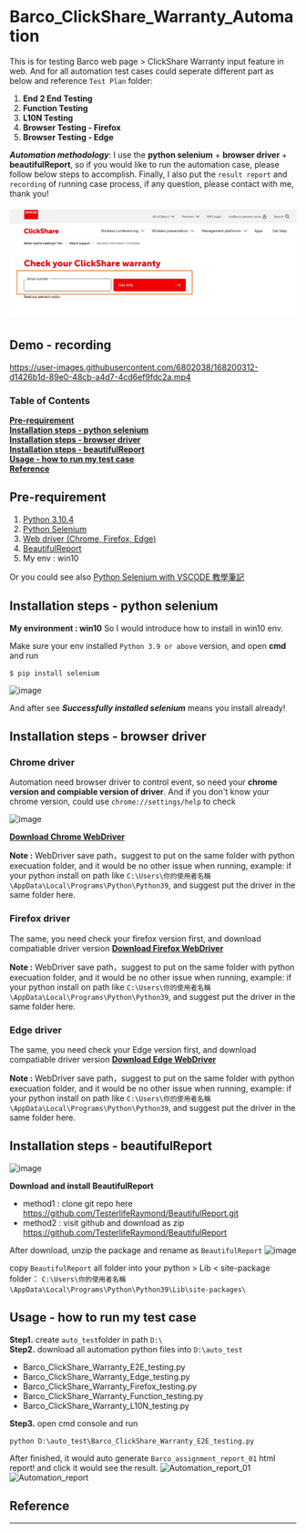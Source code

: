 # Barco_ClickShare_Warranty_Automation
This is for testing Barco web page > ClickShare Warranty input feature in web. And for all automation test cases could seperate different part as below and reference `Test Plan` folder:
1. **End 2 End Testing**
2. **Function Testing**
3. **L10N Testing**
4. **Browser Testing - Firefox**
5. **Browser Testing - Edge**

***Automation methodology***:
I use the **python selenium** + **browser driver** + **beautifulReport**, so if you would like to run the automation case, please follow below steps to accomplish. Finally, I also put the `result report` and `recording` of running case process, if any question, please contact with me, thank you!

<h4 align="center">
  <img alt="Barco fature scope" src="Barco_feature.jpg">
</h4>

## Demo - recording



https://user-images.githubusercontent.com/6802038/168200312-d1426b1d-89e0-48cb-a4d7-4cd6ef9fdc2a.mp4


### Table of Contents
**[Pre-requirement](#pre-requirement)**<br>
**[Installation steps - python selenium](#installation-steps---python-selenium)**<br>
**[Installation steps - browser driver](#installation-steps---browser-driver)**<br>
**[Installation steps - beautifulReport](#installation-steps---beautifulreport)**<br>
**[Usage - how to run my test case](#usage---how-to-run-my-test-case)**<br>
**[Reference](#reference)**<br>



## Pre-requirement
1. [Python 3.10.4](https://www.python.org/downloads/)
2. [Python Selenium](https://selenium-python.readthedocs.io/installation.html)
3. [Web driver (Chrome, Firefox, Edge)](https://selenium-python.readthedocs.io/installation.html#drivers)
4. [BeautifulReport](https://github.com/TesterlifeRaymond/BeautifulReport)
5. My env : win10

Or you could see also [Python Selenium with VSCODE 教學筆記](https://hackmd.io/@FortesHuang/S1V6jrvet)
## Installation steps - python selenium
**My environment : win10**
So I would introduce how to install in win10 env.

Make sure your env installed `Python 3.9 or above` version, and open **cmd** and run
```
$ pip install selenium
```
    

![image](https://user-images.githubusercontent.com/6802038/168201379-9374506c-3c07-4753-845a-6a847b5dd347.png)

And after see ***Successfully installed selenium*** means you install already!

## Installation steps - browser driver
### Chrome driver ###
Automation need browser driver to control event, so need your **chrome version and compiable version of driver**. And if you don't know your chrome version, could use `chrome://settings/help` to check

![image](https://user-images.githubusercontent.com/6802038/168203716-814ca055-32d8-4efc-953a-bfb44a2097f1.png)


[**Download Chrome WebDriver**](https://chromedriver.chromium.org/downloads)


**Note :** WebDriver save path，suggest to put on the same folder with python execuation folder, and it would be no other issue when running, example: if your python install on path like `C:\Users\你的使用者名稱\AppData\Local\Programs\Python\Python39`, and suggest put the driver in the same folder here.


### Firefox driver ###
The same, you need check your firefox version first, and download compatiable driver version
[**Download Firefox WebDriver**](https://github.com/mozilla/geckodriver/releases)


**Note :** WebDriver save path，suggest to put on the same folder with python execuation folder, and it would be no other issue when running, example: if your python install on path like `C:\Users\你的使用者名稱\AppData\Local\Programs\Python\Python39`, and suggest put the driver in the same folder here.

### Edge driver ###
The same, you need check your Edge version first, and download compatiable driver version
[**Download Edge WebDriver**](https://developer.microsoft.com/en-us/microsoft-edge/tools/webdriver/)


**Note :** WebDriver save path，suggest to put on the same folder with python execuation folder, and it would be no other issue when running, example: if your python install on path like `C:\Users\你的使用者名稱\AppData\Local\Programs\Python\Python39`, and suggest put the driver in the same folder here.

## Installation steps - beautifulReport
![image](https://user-images.githubusercontent.com/6802038/168204995-09f9818c-4e3e-49d3-9b5c-cf7a2ea27b87.png)

**Download and install BeautifulReport**
  - method1 : clone git repo here https://github.com/TesterlifeRaymond/BeautifulReport.git
  - method2 : visit github and download as zip https://github.com/TesterlifeRaymond/BeautifulReport

After download, unzip the package and rename as `BeautifulReport`
![image](https://user-images.githubusercontent.com/6802038/168205046-541da92f-8663-405c-8e6d-4bd8af7de5f5.png)

copy `BeautifulReport` all folder into your python > Lib < site-package folder：
`C:\Users\你的使用者名稱\AppData\Local\Programs\Python\Python39\Lib\site-packages\ `

## Usage - how to run my test case

**Step1.** create `auto_test`folder in path `D:\ `      
**Step2.** download all automation python files into `D:\auto_test`
  - Barco_ClickShare_Warranty_E2E_testing.py
  - Barco_ClickShare_Warranty_Edge_testing.py
  - Barco_ClickShare_Warranty_Firefox_testing.py
  - Barco_ClickShare_Warranty_Function_testing.py
  - Barco_ClickShare_Warranty_L10N_testing.py


**Step3.** open cmd console and run
```
python D:\auto_test\Barco_ClickShare_Warranty_E2E_testing.py
```
After finished, it would auto generate `Barco_assignment_report_01` html report! and click it would see the result.
![Automation_report_01](https://user-images.githubusercontent.com/6802038/168208015-811648e2-437e-41d0-baaa-57299b3efe5e.jpg)
![Automation_report](https://user-images.githubusercontent.com/6802038/168207667-341f3561-3751-44c6-8c01-51b35706635b.jpg)



## Reference
---


